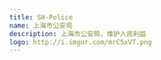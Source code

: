 ```yaml
---
title: SH-Police
name: 上海市公安局
description: 上海市公安局，维护人民利益
logo: http://i.imgur.com/mrC5xVT.png
---
```

